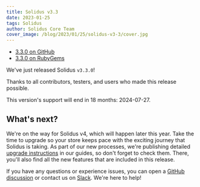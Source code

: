 ```yaml
---
title: Solidus v3.3
date: 2023-01-25
tags: Solidus
author: Solidus Core Team
cover_image: /blog/2023/01/25/solidus-v3-3/cover.jpg
---
```


- <a class="button" href="https://github.com/solidusio/solidus/releases/tag/v3.3.0">3.3.0 on GitHub</a>
- <a class="button button-secondary" href="https://rubygems.org/gems/solidus/versions/3.3.0">3.3.0 on RubyGems</a>

We've just released Solidus `v3.3.0`!

Thanks to all contributors, testers, and users who made this release possible.

This version's support will end in 18 months: 2024-07-27.

## What's next?

We're on the way for Solidus v4, which will happen later this year. Take the time to upgrade so your store keeps pace with the exciting journey that Solidus is taking. As part of our new processes, we're publishing detailed [upgrade instructions](https://guides.solidus.io/upgrading-solidus/v3.3) in our guides, so don't forget to check them. There, you'll also find all the new features that are included in this release.

If you have any questions or experience issues, you can open a [GitHub discussion](https://guides.solidus.io/upgrading-solidus/v3.3) or contact us on [Slack](https://solidusio.slack.com/). We're here to help!
